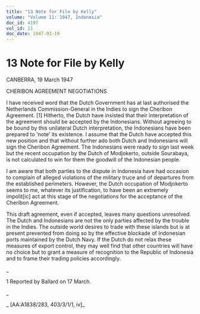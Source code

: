 ```yaml
---
title: "13 Note for File by Kelly"
volume: "Volume 11: 1947, Indonesia"
doc_id: 4197
vol_id: 11
doc_date: 1947-03-19
---
```


# 13 Note for File by Kelly

CANBERRA, 19 March 1947

CHERIBON AGREEMENT NEGOTIATIONS

I have received word that the Dutch Government has at last authorised the Netherlands Commission-General in the Indies to sign the Cheribon Agreement. [1] Hitherto, the Dutch have insisted that their interpretation of the agreement should be accepted by the Indonesians. Without agreeing to be bound by this unilateral Dutch interpretation, the Indonesians have been prepared to 'note' its existence. I assume that the Dutch have accepted this new position and that without further ado both Dutch and Indonesians will sign the Cheribon Agreement. The Indonesians were ready to sign last week but the recent occupation by the Dutch of Modjokerto, outside Sourabaya, is not calculated to win for them the goodwill of the Indonesian people.

I am aware that both parties to the dispute in Indonesia have had occasion to complain of alleged violations of the military truce and of departures from the established perimeters. However, the Dutch occupation of Modjokerto seems to me, whatever its justification, to have been an extremely impolit[ic] act at this stage of the negotiations for the acceptance of the Cheribon Agreement.

This draft agreement, even if accepted, leaves many questions unresolved. The Dutch and Indonesians are not the only parties affected by the trouble in the Indies. The outside world desires to trade with these islands but is at present prevented from doing so by the effective blockade of Indonesian ports maintained by the Dutch Navy. If the Dutch do not relax these measures of export control, they may well find that other countries will have no choice but to grant a measure of recognition to the Republic of Indonesia and to frame their trading policies accordingly.

_

1 Reported by Ballard on 17 March.

_

_ [AA:A1838/283, 403/3/1/1, iv]_
